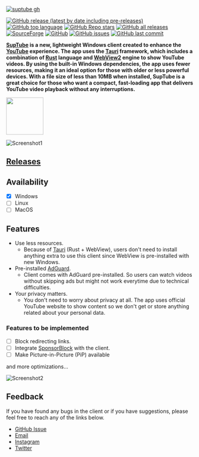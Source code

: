 [![suptube gh](https://user-images.githubusercontent.com/79461263/224791355-15c93044-85e0-43c9-ab42-b5dee38eb537.png)](https://github.com/sandunwira/SupTube)


[![GitHub release (latest by date including pre-releases)](https://img.shields.io/github/v/release/sandunwira/SupTube?include_prereleases&style=for-the-badge)](https://github.com/sandunwira/SupTube/releases/latest)
[![GitHub top language](https://img.shields.io/github/languages/top/sandunwira/SupTube?style=for-the-badge)](https://github.com/sandunwira/SupTube)
[![GitHub Repo stars](https://img.shields.io/github/stars/sandunwira/SupTube?style=for-the-badge)](https://github.com/sandunwira/SupTube/stargazers)
[![GitHub all releases](https://img.shields.io/github/downloads/sandunwira/SupTube/total?style=for-the-badge)](https://github.com/sandunwira/SupTube/releases)
[![SourceForge](https://img.shields.io/sourceforge/dt/suptube.svg?style=for-the-badge)](https://sourceforge.net/projects/suptube/files/latest/download)
[![GitHub](https://img.shields.io/github/license/sandunwira/SupTube?style=for-the-badge)](https://github.com/sandunwira/SupTube/blob/main/LICENSE)
[![GitHub issues](https://img.shields.io/github/issues-raw/sandunwira/SupTube?style=for-the-badge)](https://github.com/sandunwira/SupTube/issues)
[![GitHub last commit](https://img.shields.io/github/last-commit/sandunwira/SupTube?style=for-the-badge)](https://github.com/sandunwira/SupTube/commit/main)

**[SupTube](https://suptube.repl.co) is a new, lightweight Windows client created to enhance the [YouTube](https://www.youtube.com) experience. The app uses the [Tauri](https://tauri.app) framework, which includes a combination of [Rust](https://rust-lang.org) language and [WebView2](https://learn.microsoft.com/en-us/microsoft-edge/webview2) engine to show YouTube videos. By using the built-in Windows dependencies, the app uses fewer resources, making it an ideal option for those with older or less powerful devices. With a file size of less than 10MB when installed, SupTube is a great choice for those who want a compact, fast-loading app that delivers YouTube video playback without any interruptions.**


<a href="https://sourceforge.net/p/suptube" target="_blank">
  <img src="https://sourceforge.net/cdn/syndication/badge_img/3612009/oss-users-love-us-white" width="100px">
</a>


![Screenshot1](https://user-images.githubusercontent.com/79461263/224725038-90fb9859-4f00-440c-bbb9-ea7e49db7d24.png)


## [Releases](https://github.com/sandunwira/SupTube/releases)

## Availability
- [x] Windows
- [ ] Linux
- [ ] MacOS

## Features
- Use less resources.
  - Because of [Tauri](https://tauri.app) (Rust + WebView), users don't need to install anything extra to use this client since WebView is pre-installed with new Windows.
- Pre-installed [AdGuard](https://adguard.app).
  - Client comes with AdGuard pre-installed. So users can watch videos without skipping ads but might not work everytime due to technical difficulties.
- Your privacy matters.
  - You don't need to worry about privacy at all. The app uses official YouTube website to show content so we don't get or store anything related about your personal data.

### Features to be implemented
- [ ] Block redirecting links.
- [ ] Integrate [SponsorBlock](https://sponsor.ajay.app) with the client.
- [ ] Make Picture-in-Picture (PiP) available

and more optimizations...


![Screenshot2](https://user-images.githubusercontent.com/79461263/224725126-12af6f0b-8f25-4178-a772-4567419a6445.png)


## Feedback
If you have found any bugs in the client or if you have suggestions, please feel free to reach any of the links below.
- [GitHub Issue](https://github.com/sandunwira/SupTube/issues)
- [Email](mailto:teamsuptube@gmail.com)
- [Instagram](https://instagram.com/suptubeapp)
- [Twitter](https://twitter.com/sandunwira)
